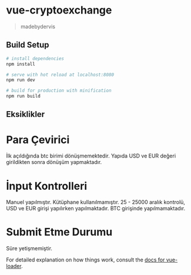 # vue-cryptoexchange

> madebydervis

## Build Setup

``` bash
# install dependencies
npm install

# serve with hot reload at localhost:8080
npm run dev

# build for production with minification
npm run build
```

## Eksiklikler

# Para Çevirici
İlk açıldığında btc birimi dönüşmemektedir. Yapıda USD ve EUR değeri girildikten sonra dönüşüm yapmaktadır.

# İnput Kontrolleri
 Manuel yapılmıştır. Kütüphane kullanılmamıştır. 25 - 25000 aralık kontrolü, USD ve EUR girişi yapılırken yapılmaktadır. BTC girişinde yapılmamaktadır. 

# Submit Etme Durumu
Süre yetişmemiştir. 

For detailed explanation on how things work, consult the [docs for vue-loader](http://vuejs.github.io/vue-loader).
